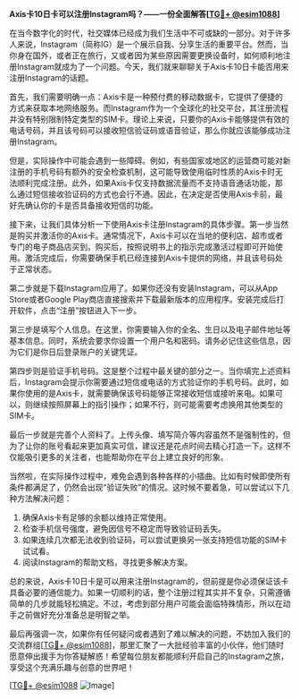 **Axis卡10日卡可以注册Instagram吗？——一份全面解答[[TG💪+ @esim1088](https://t.me/s/esim1088)]**

在当今数字化的时代，社交媒体已经成为我们生活中不可或缺的一部分。对于许多人来说，Instagram（简称IG）是一个展示自我、分享生活的重要平台。然而，当你身在国外，或者正在旅行，又或者因为某些原因需要更换设备时，如何顺利地注册Instagram就成为了一个问题。今天，我们就来聊聊关于Axis卡10日卡能否用来注册Instagram的话题。

首先，我们需要明确一点：Axis卡是一种预付费的移动数据卡，它提供了便捷的方式来获取本地网络服务。而Instagram作为一个全球化的社交平台，其注册流程并没有特别限制特定类型的SIM卡。理论上来说，只要你的Axis卡能够提供有效的电话号码，并且该号码可以接收短信验证码或语音验证，那么你就应该能够成功注册Instagram。

但是，实际操作中可能会遇到一些障碍。例如，有些国家或地区的运营商可能对新注册的手机号码有额外的安全检查机制，这可能导致使用临时性质的Axis卡时无法顺利完成注册。此外，如果Axis卡仅支持数据流量而不支持语音通话功能，那么通过短信接收验证码的方式也会行不通。因此，在决定是否使用Axis卡前，最好先确认你的卡是否具备接收短信的功能。

接下来，让我们具体分析一下使用Axis卡注册Instagram的具体步骤。第一步当然是购买并激活你的Axis卡。通常情况下，Axis卡可以在当地的便利店、超市或者专门的电子商品店买到。购买后，按照说明书上的指示完成激活过程即可开始使用。激活完成后，你需要确保手机已经连接到Axis卡提供的网络，并且该号码处于正常状态。

第二步就是下载Instagram应用了。如果你还没有安装Instagram，可以从App Store或者Google Play商店直接搜索并下载最新版本的应用程序。安装完成后打开软件，点击“注册”按钮进入下一步。

第三步是填写个人信息。在这里，你需要输入你的全名、生日以及电子邮件地址等基本信息。同时，系统会要求你设置一个用户名和密码。请务必记住这些信息，因为它们是你日后登录账户的关键凭证。

第四步则是验证手机号码。这是整个过程中最关键的部分之一。当你填完上述资料后，Instagram会提示你需要通过短信或电话的方式验证你的手机号码。此时，如果你使用的是Axis卡，就需要确保该号码能够正常接收短信或接听来电。如果可以，则继续按照屏幕上的指引操作；如果不行，则可能需要考虑换用其他类型的SIM卡。

最后一步就是完善个人资料了。上传头像、填写简介等内容虽然不是强制性的，但为了让你的账号看起来更加真实可信，建议还是花点时间去精心打造一下。这样不仅能吸引更多的关注者，也能帮助你在平台上建立良好的形象。

当然啦，在实际操作过程中，难免会遇到各种各样的小插曲。比如有时候即使所有条件都满足了，仍然会出现“验证失败”的情况。这时候不要着急，可以尝试以下几种方法解决问题：

1. 确保Axis卡有足够的余额以维持正常使用。
2. 检查手机信号强度，避免因信号不稳定而导致验证码丢失。
3. 如果连续几次都无法收到验证码，可以尝试更换另一张支持短信功能的SIM卡试试看。
4. 阅读Instagram的帮助文档，寻找更多解决方案。

总的来说，Axis卡10日卡是可以用来注册Instagram的，但前提是你必须保证该卡具备必要的通信能力。如果一切顺利的话，整个注册过程其实并不复杂，只需遵循简单的几步就能轻松搞定。不过，考虑到部分用户可能会面临特殊情形，所以在动手之前做好充分准备总是明智之举。

最后再强调一次，如果你有任何疑问或者遇到了难以解决的问题，不妨加入我们的交流群组[[TG💪+ @esim1088](https://t.me/s/esim1088)]，那里汇聚了一大批经验丰富的小伙伴，他们随时愿意伸出援手为你答疑解惑！希望每位朋友都能顺利开启自己的Instagram之旅，享受这个充满乐趣与创意的世界吧！

[[TG💪+ @esim1088](https://t.me/s/esim1088) ![Image](https://i.postimg.cc/4NQfJmqS/Snipaste-2025-05-13-00-14-12.png)]
